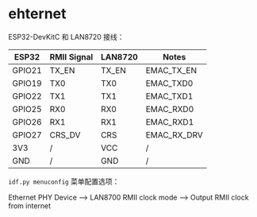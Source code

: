 # ehternet

ESP32-DevKitC 和 LAN8720 接线：

| ESP32  | RMII Signal | LAN8720 | Notes        |
| ------ | ----------- |---------| ------------ |
| GPIO21 | TX_EN       | TX_EN | EMAC_TX_EN     |
| GPIO19 | TX0         | TX0   | EMAC_TXD0      |
| GPIO22 | TX1         | TX1   | EMAC_TXD1      |
| GPIO25 | RX0         | RX0   | EMAC_RXD0      |
| GPIO26 | RX1         | RX1   | EMAC_RXD1      |
| GPIO27 | CRS_DV      | CRS   | EMAC_RX_DRV    |
| 3V3    | /           | VCC   | /              |
| GND    | /           | GND   | /              |


`idf.py menuconfig` 菜单配置选项：

Ethernet PHY Device --> LAN8700
RMII clock mode --> Output RMII clock from internet